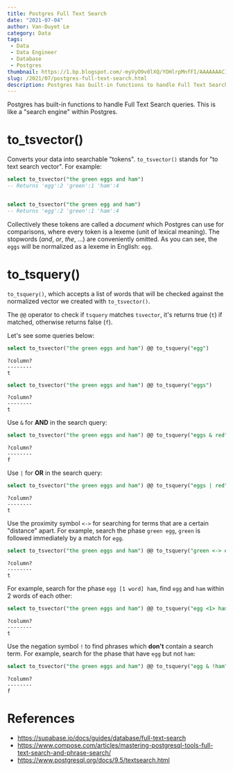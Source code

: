 ```yaml
---
title: Postgres Full Text Search
date: "2021-07-04"
author: Van-Duyet Le
category: Data
tags:
 - Data
 - Data Engineer
 - Database
 - Postgres
thumbnail: https://1.bp.blogspot.com/-myVyO9v0lXQ/YOHlrpMnfFI/AAAAAAACIJ8/YfkgH_rMiRMqxhoI0rNTOeC61w8XGaLCACLcBGAsYHQ/s0/pg-full-text-duyet.png
slug: /2021/07/postgres-full-text-search.html
description: Postgres has built-in functions to handle Full Text Search queries. This is like a "search engine" within Postgres.
---
```


Postgres has built-in functions to handle Full Text Search queries. This is like a "search engine" within Postgres.

# to_tsvector()

Converts your data into searchable "tokens". `to_tsvector()` stands for "to text search vector". For example:

```sql
select to_tsvector("the green eggs and ham")
-- Returns 'egg':2 'green':1 'ham':4


select to_tsvector("the green egg and ham")
-- Returns 'egg':2 'green':1 'ham':4
```

Collectively these tokens are called a _document_ which Postgres can use for comparisons,
where every token is a lexeme (unit of lexical meaning). The stopwords (_and_, _or_, _the_, ...)
are conveniently omitted. As you can see, the `eggs` will be normalized as a lexeme in English: `egg`.

# to_tsquery()

`to_tsquery()`, which accepts a list of words that will be checked against
the normalized vector we created with `to_tsvector()`.

The `@@` operator to check if `tsquery` matches `tsvector`, it's returns true (`t`) if matched,
otherwise returns false (`f`).

Let's see some queries below:

```sql
select to_tsvector("the green eggs and ham") @@ to_tsquery("egg")
```

```
?column?
--------
t
```


```sql
select to_tsvector("the green eggs and ham") @@ to_tsquery("eggs")
```

```
?column?
--------
t
```

Use `&` for **AND** in the search query:

```sql
select to_tsvector("the green eggs and ham") @@ to_tsquery("eggs & red")
```

```
?column?
--------
f
```

Use `|` for **OR** in the search query:


```sql
select to_tsvector("the green eggs and ham") @@ to_tsquery("eggs | red")
```

```
?column?
--------
t
```

Use the proximity symbol `<->` for searching for terms that are a certain "distance" apart.
For example, search the phase `green egg`, `green` is followed immediately by a match for `egg`.

```sql
select to_tsvector("the green eggs and ham") @@ to_tsquery("green <-> egg")
```

```
?column?
--------
t
```

For example, search for the phase `egg [1 word] ham`, find `egg` and `ham` within 2 words of each other:

```sql
select to_tsvector("the green eggs and ham") @@ to_tsquery("egg <1> ham")
```

```
?column?
--------
t
```

Use the negation symbol `!` to find phrases which **don't** contain a search term.
For example, search for the phase that have `egg` but not `ham`:


```sql
select to_tsvector("the green eggs and ham") @@ to_tsquery("egg & !ham")
```

```
?column?
--------
f
```

# References

- https://supabase.io/docs/guides/database/full-text-search
- https://www.compose.com/articles/mastering-postgresql-tools-full-text-search-and-phrase-search/
- https://www.postgresql.org/docs/9.5/textsearch.html
